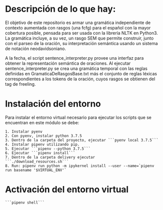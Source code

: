 # Descripción de lo que hay:

El objetivo de este repositorio es armar una gramática independiente de contexto aumentada con rasgos (una fcfg) para el español con la mayor cobertura posible, pensada para ser usada con la librería NLTK en Python3. La gramática incluye, a su vez, un rasgo SEM que permite construir, junto con el parseo de la oración, su interpretación semántica usando un sistema de notación neodavidsoniano. 

A la fecha, el script sentence_interpreter.py provee una interfaz para obtener la representación semántica de oraciones.
Al ejecutar sentence_interpreter.py se crea una gramática temporal con las reglas definidas en GramaticaDeRasgosBase.txt más el conjunto de reglas léxicas correspondientes a los tokens de la oración, cuyos rasgos se obtienen del tag de freeling.

# Instalación del entorno

Para instalar el entorno virtual necesario para ejecutar los scripts que se encuentran en este módulo se debe:

    1. Instalar pyenv
    2. Con pyenv, instalar python 3.7.5
    3. Dentro de la carpeta del proyecto, ejecutar ```pyenv local 3.7.5```
    4. Instalar pipenv utilizando pip.
    5. Ejecutar ```pipenv --python 3.7.5```
    6. Ejecutar ```pipenv install```
    7. Dentro de la carpeta delivery ejecutar ```./download_resources.sh```
    8. Run: pipenv run python -m ipykernel install --user --name=`pipenv run basename '$VIRTUAL_ENV'`

# Activación del entorno virtual
    
    ```pipenv shell```
